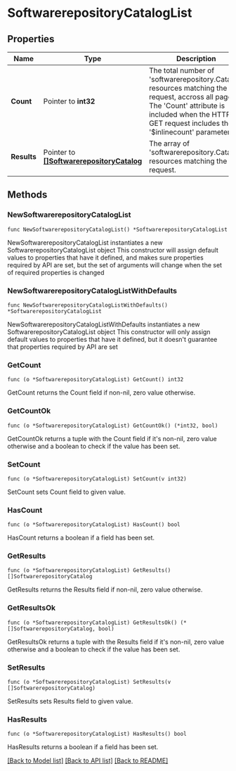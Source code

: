 # SoftwarerepositoryCatalogList

## Properties

Name | Type | Description | Notes
------------ | ------------- | ------------- | -------------
**Count** | Pointer to **int32** | The total number of &#39;softwarerepository.Catalog&#39; resources matching the request, accross all pages. The &#39;Count&#39; attribute is included when the HTTP GET request includes the &#39;$inlinecount&#39; parameter. | [optional] 
**Results** | Pointer to [**[]SoftwarerepositoryCatalog**](softwarerepository.Catalog.md) | The array of &#39;softwarerepository.Catalog&#39; resources matching the request. | [optional] 

## Methods

### NewSoftwarerepositoryCatalogList

`func NewSoftwarerepositoryCatalogList() *SoftwarerepositoryCatalogList`

NewSoftwarerepositoryCatalogList instantiates a new SoftwarerepositoryCatalogList object
This constructor will assign default values to properties that have it defined,
and makes sure properties required by API are set, but the set of arguments
will change when the set of required properties is changed

### NewSoftwarerepositoryCatalogListWithDefaults

`func NewSoftwarerepositoryCatalogListWithDefaults() *SoftwarerepositoryCatalogList`

NewSoftwarerepositoryCatalogListWithDefaults instantiates a new SoftwarerepositoryCatalogList object
This constructor will only assign default values to properties that have it defined,
but it doesn't guarantee that properties required by API are set

### GetCount

`func (o *SoftwarerepositoryCatalogList) GetCount() int32`

GetCount returns the Count field if non-nil, zero value otherwise.

### GetCountOk

`func (o *SoftwarerepositoryCatalogList) GetCountOk() (*int32, bool)`

GetCountOk returns a tuple with the Count field if it's non-nil, zero value otherwise
and a boolean to check if the value has been set.

### SetCount

`func (o *SoftwarerepositoryCatalogList) SetCount(v int32)`

SetCount sets Count field to given value.

### HasCount

`func (o *SoftwarerepositoryCatalogList) HasCount() bool`

HasCount returns a boolean if a field has been set.

### GetResults

`func (o *SoftwarerepositoryCatalogList) GetResults() []SoftwarerepositoryCatalog`

GetResults returns the Results field if non-nil, zero value otherwise.

### GetResultsOk

`func (o *SoftwarerepositoryCatalogList) GetResultsOk() (*[]SoftwarerepositoryCatalog, bool)`

GetResultsOk returns a tuple with the Results field if it's non-nil, zero value otherwise
and a boolean to check if the value has been set.

### SetResults

`func (o *SoftwarerepositoryCatalogList) SetResults(v []SoftwarerepositoryCatalog)`

SetResults sets Results field to given value.

### HasResults

`func (o *SoftwarerepositoryCatalogList) HasResults() bool`

HasResults returns a boolean if a field has been set.


[[Back to Model list]](../README.md#documentation-for-models) [[Back to API list]](../README.md#documentation-for-api-endpoints) [[Back to README]](../README.md)


